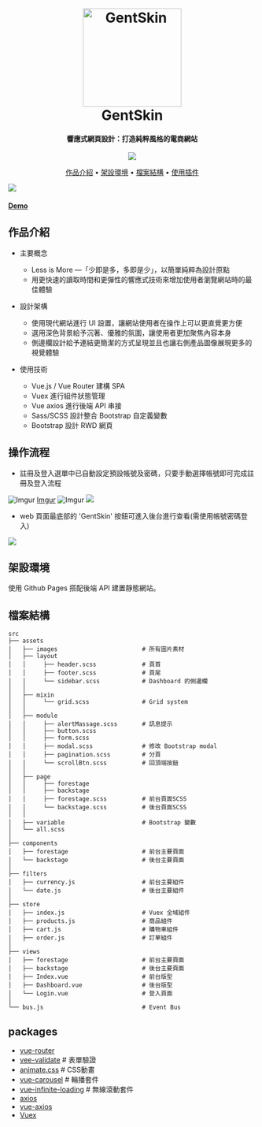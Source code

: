 <h1 align="center">
  <a href="https://whitebf.github.io/GentSkin/#/">
    <img src="https://img.icons8.com/color/500/000000/jeans-jacket.png"
         alt="GentSkin"
         width="200">
  </a>
  <br>
  GentSkin
  <br>
</h1>

<h4 align="center">
  響應式網頁設計：打造純粹風格的電商網站
</h4>

<p align="center">
  <a  href="https://whitebf.github.io/GentSkin/#/">
    <img src="https://img.shields.io/badge/Demo-Gentskin-green">
  </a>
</p>

<p align="center">
  <a href="#作品介紹">作品介紹</a> •
  <a href="#架設環境">架設環境</a> •
  <a href="#檔案結構">檔案結構</a> •
  <a href="#packages">使用插件</a>
</p>

<img src="https://i.imgur.com/t4VrmH9.jpg">
<h4>
  <a href="https://whitebf.github.io/GentSkin/#/">Demo</a>
</h4>


## 作品介紹

* 主要概念
  - Less is More —「少即是多，多即是少」，以簡單純粹為設計原點
  - 用更快速的讀取時間和更彈性的響應式技術來增加使用者瀏覽網站時的最佳體驗


* 設計架構
  - 使用現代網站進行 UI 設置，讓網站使用者在操作上可以更直覺更方便
  - 選用深色背景給予沉著、優雅的氛圍，讓使用者更加聚焦內容本身
  - 側邊欄設計給予連結更簡潔的方式呈現並且也讓右側產品圖像展現更多的視覺體驗


* 使用技術
  - Vue.js / Vue Router 建構 SPA
  - Vuex  進行組件狀態管理
  - Vue axios 進行後端 API 串接
  - Sass/SCSS 設計整合 Bootstrap 自定義變數
  - Bootstrap 設計 RWD 網頁
  

## 操作流程

* 註冊及登入選單中已自動設定預設帳號及密碼，只要手動選擇帳號即可完成註冊及登入流程

![Imgur](https://i.imgur.com/dXs5xac.gifv)
[Imgur](https://i.imgur.com/dXs5xac.gifv)
![Imgur](https://i.imgur.com/dXs5xac.gif)
![](http://i.imgur.com/OUkLi.gif)

* web 頁面最底部的 'GentSkin' 按鈕可進入後台進行查看(需使用帳號密碼登入)

![](https://i.imgur.com/dXs5xac.gif)

## 架設環境

使用 Github Pages 搭配後端 API 建置靜態網站。

## 檔案結構

    src
    ├── assets
    │   ├── images                        # 所有圖片素材
    │   ├── layout
    │   │     ├── header.scss             # 頁首
    │   │     ├── footer.scss             # 頁尾
    │   │     └── sidebar.scss            # Dashboard 的側邊欄
    │   │
    │   ├── mixin
    │   │     └── grid.scss               # Grid system
    │   │
    │   ├── module
    │   │     ├── alertMassage.scss       # 訊息提示
    │   │     ├── button.scss
    │   │     ├── form.scss
    │   │     ├── modal.scss              # 修改 Bootstrap modal
    │   │     ├── pagination.scss         # 分頁
    │   │     └── scrollBtn.scss          # 回頂端按鈕
    │   │
    │   ├── page
    │   │     ├── forestage
    │   │     ├── backstage
    │   │     ├── forestage.scss          # 前台頁面SCSS
    │   │     └── backstage.scss          # 後台頁面SCSS
    │   │
    │   ├── variable                      # Bootstrap 變數
    │   └── all.scss
    │
    ├── components
    │   ├── forestage                     # 前台主要頁面
    │   └── backstage                     # 後台主要頁面
    │
    ├── filters
    │   ├── currency.js                   # 前台主要組件
    │   └── date.js                       # 後台主要組件
    │
    ├── store
    │   ├── index.js                      # Vuex 全域組件
    │   ├── products.js                   # 商品組件
    │   ├── cart.js                       # 購物車組件
    │   ├── order.js                      # 訂單組件
    │   
    ├── views
    │   ├── forestage                     # 前台主要頁面
    │   ├── backstage                     # 後台主要頁面
    │   ├── Index.vue                     # 前台版型
    │   ├── Dashboard.vue                 # 後台版型
    │   └── Login.vue                     # 登入頁面
    │
    └── bus.js                            # Event Bus
    
## packages

- [vue-router](https://github.com/vuejs/vue-router)
- [vee-validate](https://github.com/logaretm/vee-validate)                      # 表單驗證
- [animate.css](https://github.com/daneden/animate.css)                         # CSS動畫
- [vue-carousel](https://github.com/SSENSE/vue-carousel)                        # 輪播套件
- [vue-infinite-loading](https://github.com/PeachScript/vue-infinite-loading)   # 無線滾動套件
- [axios](https://github.com/axios/axios)
- [vue-axios](https://github.com/imcvampire/vue-axios)
- [Vuex](https://github.com/vuejs/vuex)

